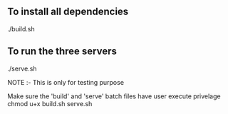 ## To install all dependencies
./build.sh

## To run the three servers
./serve.sh

NOTE :- This is only for testing purpose

Make sure the 'build' and 'serve' batch files have user execute privelage
chmod u+x build.sh serve.sh

